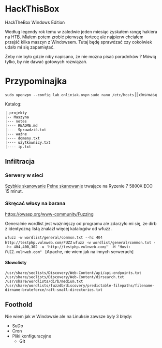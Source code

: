 # HackThisBox
HackTheBox Windows Edition

Według legendy rok temu w zaledwie jeden miesiąc zyskałem rangę hakiera na HTB. 
Miałem potem zrobić pierwszą fortecę ale najpierw chciałem przejść kilka maszyn z Windowsem. 
Tutaj będę sprawdzać czy cokolwiek udało mi się zapamiętać.

Żeby nie było gdzie niby napisano, że nie można pisać poradników ? 
Mówią tylko, by nie dawać gotowych rozwiązań.

# Przypominajka

```sudo openvpn --config lab_onliniak.ovpn```
```sudo nano /etc/hosts``` || dnsmasq

Katalog:
```
|-projekty
|-- Maszyna
|--- notes
|---- README.md
|---- Sprawdzić.txt
|--- ważne
|---- domeny.txt
|---- użytkownicy.txt
|---- ip.txt
```

## Infiltracja

### Serwery w sieci

[Szybkie skanowanie](https://explainshell.com/explain?cmd=nmap+-sT)
[Pełne skanowanie](https://explainshell.com/explain?cmd=nmap+-p-+-sC+-A) trwające na Ryzenie 7 5800X ECO 15 minut.

### Skręcać włosy na barana

https://owasp.org/www-community/Fuzzing

Generalnie wordlist jest ważniejszy od programu ale zdarzyło mi się, że dirb z identyczną listą znalazł więcej katalogów od wfuzz.

```wfuzz -w wordlist/general/common.txt --hc 404 http://testphp.vulnweb.com/FUZZ```
```wfuzz -w wordlist/general/common.txt --hc 404,400,302 -u 'http://testphp.vulnweb.com/' -H "Host: FUZZ.vulnweb.com" ``` [Apache, nie wiem jak na innych serwerach]

#### Słowolisty

```
/usr/share/seclists/Discovery/Web-Content/api/api-endpoints.txt
/usr/share/seclists/Discovery/Web-Content/dirsearch.txt
/usr/share/wordlists/dirb/medium.txt
/usr/share/wordlists/fuzzdb/discovery/predictable-filepaths/filename-dirname-bruteforce/raft-small-directories.txt
```

## Foothold

Nie wiem jak w Windowsie ale na Linuksie zawsze były 3 błędy:

- SuDo
- Cron
- Pliki konfiguracyjne
  - Git
